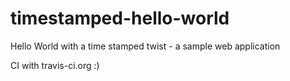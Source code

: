 timestamped-hello-world
=======================

Hello World with a time stamped twist - a sample web application

CI with travis-ci.org :)
